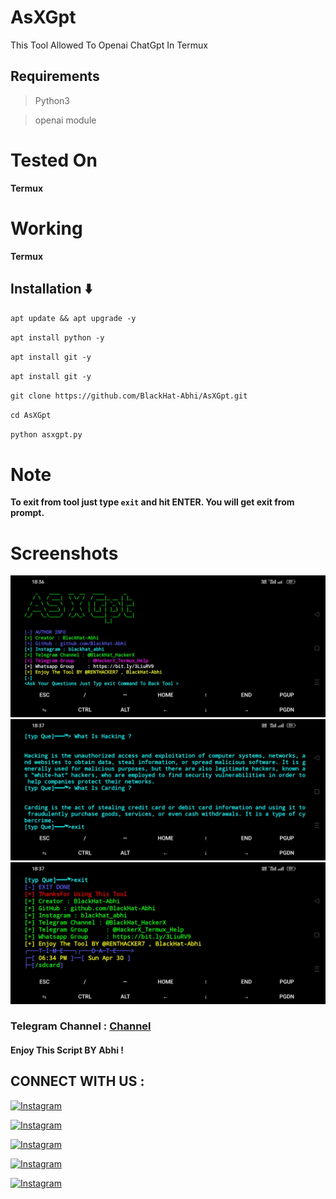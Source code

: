 # AsXGpt

This Tool Allowed To Openai ChatGpt In Termux 

## Requirements

> Python3 <br>

> openai module

# Tested On

**Termux**

# Working

**Termux**

## Installation ⬇️

`apt update && apt upgrade -y`

`apt install python -y`

`apt install git -y`

`apt install git -y`

`git clone https://github.com/BlackHat-Abhi/AsXGpt.git `

`cd AsXGpt `

`python asxgpt.py `

# Note

**To exit from tool just type `exit`  and hit ENTER. You will get exit from prompt.**

# Screenshots

<img src="src/a.png">

<img src="src/s.png">

<img src="src/x.png">

### Telegram Channel : [Channel](https://t.me/BlackHat_HackerX)

#### Enjoy This Script BY Abhi !

## CONNECT WITH US :

[![Instagram](https://img.shields.io/badge/INSTAGRAM-FOLLOW-red?style=for-the-badge&logo=instagram)](https://instagram.com/blackhat_abhi)

[![Instagram](https://img.shields.io/badge/TOOL-CODER-yellow?style=for-the-badge&logo=telegram)](https://T.me/BlackHat_HackerX)

[![Instagram](https://img.shields.io/badge/TELEGRAM-GROUP-red?style=for-the-badge&logo=telegram)](https://t.me/HackerX_Termux_Help)

[![Instagram](https://img.shields.io/badge/TELEGRAM-CHANNEL-red?style=for-the-badge&logo=telegram)](https://t.me/Blackhat_HackerX)

[![Instagram](https://img.shields.io/badge/WHATSAPP-JOINGROUP-red?style=for-the-badge&logo=whatsapp)](https://bit.ly/3LiuRV9)

  

